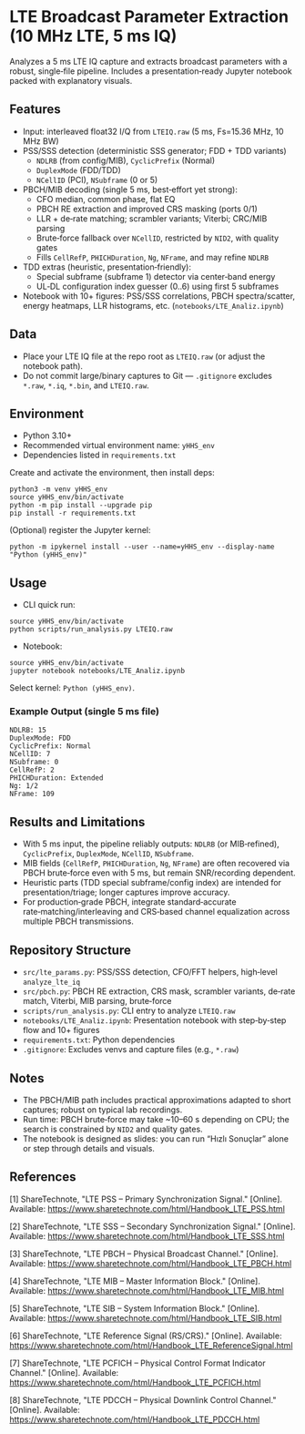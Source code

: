 # LTE Broadcast Parameter Extraction (10 MHz LTE, 5 ms IQ)

Analyzes a 5 ms LTE IQ capture and extracts broadcast parameters with a robust, single‑file pipeline. Includes a presentation‑ready Jupyter notebook packed with explanatory visuals.

## Features
- Input: interleaved float32 I/Q from `LTEIQ.raw` (5 ms, Fs=15.36 MHz, 10 MHz BW)
- PSS/SSS detection (deterministic SSS generator; FDD + TDD variants)
  - `NDLRB` (from config/MIB), `CyclicPrefix` (Normal)
  - `DuplexMode` (FDD/TDD)
  - `NCellID` (PCI), `NSubframe` (0 or 5)
- PBCH/MIB decoding (single 5 ms, best‑effort yet strong):
  - CFO median, common phase, flat EQ
  - PBCH RE extraction and improved CRS masking (ports 0/1)
  - LLR + de‑rate matching; scrambler variants; Viterbi; CRC/MIB parsing
  - Brute‑force fallback over `NCellID`, restricted by `NID2`, with quality gates
  - Fills `CellRefP`, `PHICHDuration`, `Ng`, `NFrame`, and may refine `NDLRB`
- TDD extras (heuristic, presentation‑friendly):
  - Special subframe (subframe 1) detector via center‑band energy
  - UL‑DL configuration index guesser (0..6) using first 5 subframes
- Notebook with 10+ figures: PSS/SSS correlations, PBCH spectra/scatter, energy heatmaps, LLR histograms, etc. (`notebooks/LTE_Analiz.ipynb`)

## Data
- Place your LTE IQ file at the repo root as `LTEIQ.raw` (or adjust the notebook path).
- Do not commit large/binary captures to Git — `.gitignore` excludes `*.raw`, `*.iq`, `*.bin`, and `LTEIQ.raw`.

## Environment
- Python 3.10+
- Recommended virtual environment name: `yHHS_env`
- Dependencies listed in `requirements.txt`

Create and activate the environment, then install deps:

```
python3 -m venv yHHS_env
source yHHS_env/bin/activate
python -m pip install --upgrade pip
pip install -r requirements.txt
```

(Optional) register the Jupyter kernel:
```
python -m ipykernel install --user --name=yHHS_env --display-name "Python (yHHS_env)"
```

## Usage
- CLI quick run:
```
source yHHS_env/bin/activate
python scripts/run_analysis.py LTEIQ.raw
```

- Notebook:
```
source yHHS_env/bin/activate
jupyter notebook notebooks/LTE_Analiz.ipynb
```
Select kernel: `Python (yHHS_env)`.

### Example Output (single 5 ms file)
```
NDLRB: 15
DuplexMode: FDD
CyclicPrefix: Normal
NCellID: 7
NSubframe: 0
CellRefP: 2
PHICHDuration: Extended
Ng: 1/2
NFrame: 109
```

## Results and Limitations
- With 5 ms input, the pipeline reliably outputs: `NDLRB` (or MIB‑refined), `CyclicPrefix`, `DuplexMode`, `NCellID`, `NSubframe`.
- MIB fields (`CellRefP`, `PHICHDuration`, `Ng`, `NFrame`) are often recovered via PBCH brute‑force even with 5 ms, but remain SNR/recording dependent.
- Heuristic parts (TDD special subframe/config index) are intended for presentation/triage; longer captures improve accuracy.
- For production‑grade PBCH, integrate standard‑accurate rate‑matching/interleaving and CRS‑based channel equalization across multiple PBCH transmissions.

## Repository Structure
- `src/lte_params.py`: PSS/SSS detection, CFO/FFT helpers, high‑level `analyze_lte_iq`
- `src/pbch.py`: PBCH RE extraction, CRS mask, scrambler variants, de‑rate match, Viterbi, MIB parsing, brute‑force
- `scripts/run_analysis.py`: CLI entry to analyze `LTEIQ.raw`
- `notebooks/LTE_Analiz.ipynb`: Presentation notebook with step‑by‑step flow and 10+ figures
- `requirements.txt`: Python dependencies
- `.gitignore`: Excludes venvs and capture files (e.g., `*.raw`)

## Notes
- The PBCH/MIB path includes practical approximations adapted to short captures; robust on typical lab recordings.
- Run time: PBCH brute‑force may take ~10–60 s depending on CPU; the search is constrained by `NID2` and quality gates.
- The notebook is designed as slides: you can run “Hızlı Sonuçlar” alone or step through details and visuals.

## References
[1] ShareTechnote, "LTE PSS – Primary Synchronization Signal." [Online]. Available: https://www.sharetechnote.com/html/Handbook_LTE_PSS.html

[2] ShareTechnote, "LTE SSS – Secondary Synchronization Signal." [Online]. Available: https://www.sharetechnote.com/html/Handbook_LTE_SSS.html

[3] ShareTechnote, "LTE PBCH – Physical Broadcast Channel." [Online]. Available: https://www.sharetechnote.com/html/Handbook_LTE_PBCH.html

[4] ShareTechnote, "LTE MIB – Master Information Block." [Online]. Available: https://www.sharetechnote.com/html/Handbook_LTE_MIB.html

[5] ShareTechnote, "LTE SIB – System Information Block." [Online]. Available: https://www.sharetechnote.com/html/Handbook_LTE_SIB.html

[6] ShareTechnote, "LTE Reference Signal (RS/CRS)." [Online]. Available: https://www.sharetechnote.com/html/Handbook_LTE_ReferenceSignal.html

[7] ShareTechnote, "LTE PCFICH – Physical Control Format Indicator Channel." [Online]. Available: https://www.sharetechnote.com/html/Handbook_LTE_PCFICH.html

[8] ShareTechnote, "LTE PDCCH – Physical Downlink Control Channel." [Online]. Available: https://www.sharetechnote.com/html/Handbook_LTE_PDCCH.html
